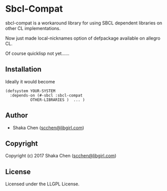 # Sbcl-Compat

sbcl-compat is a workaround library for using SBCL dependent libraries on other CL implementations.

Now just made local-nicknames option of defpackage available on allegro CL.

Of course quicklisp not yet......

## Installation

Ideally it would become

```common-lisp
(defsystem YOUR-SYSTEM
  :depends-on (#-sbcl :sbcl-compat
	       OTHER-LIBRARIES )  ... )
```	       			  

## Author

* Shaka Chen (scchen@libgirl.com)

## Copyright

Copyright (c) 2017 Shaka Chen (scchen@libgirl.com)

## License

Licensed under the LLGPL License.
